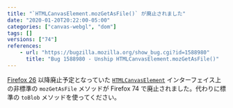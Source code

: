 ```yaml
---
title: "`HTMLCanvasElement.mozGetAsFile()` が廃止されました"
date: "2020-01-20T20:22:00-05:00"
categories: ["canvas-webgl", "dom"]
tags: []
versions: ["74"]
references:
    - url: "https://bugzilla.mozilla.org/show_bug.cgi?id=1588980"
      title: "Bug 1588980 - Unship HTMLCanvasElement.mozGetAsFile()"
---
```

[Firefox 26](https://www.fxsitecompat.dev/ja/docs/2013/htmlcanvaselement-mozgetasfile-has-been-deprecated/) 以降廃止予定となっていた [`HTMLCanvasElement`](https://developer.mozilla.org/docs/Web/API/HTMLCanvasElement) インターフェイス上の非標準の `mozGetAsFile` メソッドが Firefox 74 で廃止されました。代わりに標準の `toBlob` メソッドを使ってください。
